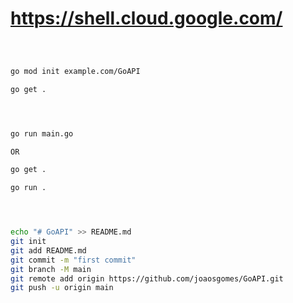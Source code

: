 
# <https://shell.cloud.google.com/>

````bash



go mod init example.com/GoAPI

go get .




go run main.go 

OR

go get .

go run .




echo "# GoAPI" >> README.md
git init
git add README.md
git commit -m "first commit"
git branch -M main
git remote add origin https://github.com/joaosgomes/GoAPI.git
git push -u origin main
````
